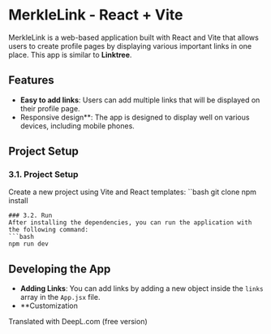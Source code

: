 
# MerkleLink - React + Vite
MerkleLink is a web-based application built with React and Vite that allows users to create profile pages by displaying various important links in one place. This app is similar to **Linktree**.
## Features
- **Easy to add links**: Users can add multiple links that will be displayed on their profile page.
- Responsive design**: The app is designed to display well on various devices, including mobile phones.
## Project Setup
### 3.1. Project Setup
Create a new project using Vite and React templates:
``bash
git clone
npm install
```
### 3.2. Run 
After installing the dependencies, you can run the application with the following command:
```bash
npm run dev
```
## Developing the App
- **Adding Links**: You can add links by adding a new object inside the `links` array in the `App.jsx` file.
- **Customization 

Translated with DeepL.com (free version)
